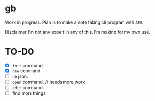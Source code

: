 # gb

Work in progress. Plan is to make a note taking cli program with `AES`.

Disclaimer I'm not any expert in any of this. I'm making for my own use.

# TO-DO

- [x] `init` command.
- [x] `new` command.
- [ ] `db` json.
- [ ] `open` command. // needs more work
- [ ] `edit` command.
- [ ] find more things

